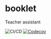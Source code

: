 # booklet

Teacher assistant

![CI/CD](https://github.com/karimit/booklet/workflows/CI/CD/badge.svg)
[![Codecov](https://img.shields.io/codecov/c/github/karimit/booklet)](https://codecov.io/gh/karimit/booklet)
